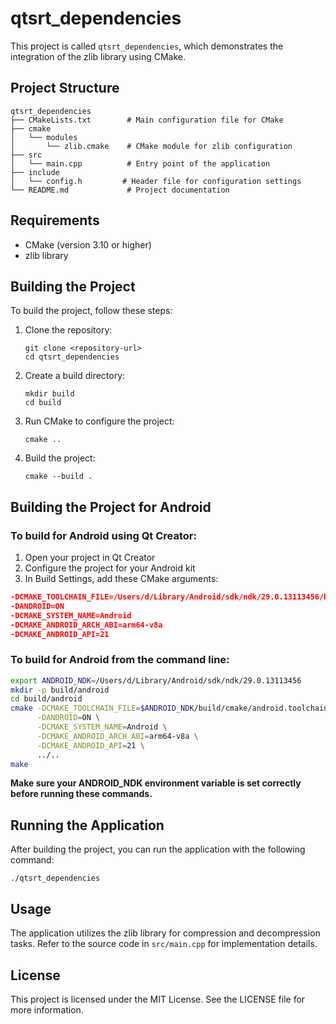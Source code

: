 # qtsrt_dependencies

This project is called `qtsrt_dependencies`, which demonstrates the integration of the zlib library using CMake.

## Project Structure

```
qtsrt_dependencies
├── CMakeLists.txt        # Main configuration file for CMake
├── cmake
│   └── modules
│       └── zlib.cmake    # CMake module for zlib configuration
├── src
│   └── main.cpp          # Entry point of the application
├── include
│   └── config.h         # Header file for configuration settings
└── README.md             # Project documentation
```

## Requirements

- CMake (version 3.10 or higher)
- zlib library

## Building the Project

To build the project, follow these steps:

1. Clone the repository:
   ```
   git clone <repository-url>
   cd qtsrt_dependencies
   ```

2. Create a build directory:
   ```
   mkdir build
   cd build
   ```

3. Run CMake to configure the project:
   ```
   cmake ..
   ```

4. Build the project:
   ```
   cmake --build .
   ```

## Building the Project for Android

### To build for Android using Qt Creator:

1. Open your project in Qt Creator
2. Configure the project for your Android kit
3. In Build Settings, add these CMake arguments:
```CMake
-DCMAKE_TOOLCHAIN_FILE=/Users/d/Library/Android/sdk/ndk/29.0.13113456/build/cmake/android.toolchain.cmake
-DANDROID=ON
-DCMAKE_SYSTEM_NAME=Android
-DCMAKE_ANDROID_ARCH_ABI=arm64-v8a
-DCMAKE_ANDROID_API=21
```

### To build for Android from the command line:

```bash
export ANDROID_NDK=/Users/d/Library/Android/sdk/ndk/29.0.13113456
mkdir -p build/android
cd build/android
cmake -DCMAKE_TOOLCHAIN_FILE=$ANDROID_NDK/build/cmake/android.toolchain.cmake \
      -DANDROID=ON \
      -DCMAKE_SYSTEM_NAME=Android \
      -DCMAKE_ANDROID_ARCH_ABI=arm64-v8a \
      -DCMAKE_ANDROID_API=21 \
      ../..
make
```

**Make sure your ANDROID_NDK environment variable is set correctly before running these commands.**

## Running the Application

After building the project, you can run the application with the following command:
```
./qtsrt_dependencies
```

## Usage

The application utilizes the zlib library for compression and decompression tasks. Refer to the source code in `src/main.cpp` for implementation details.

## License

This project is licensed under the MIT License. See the LICENSE file for more information.